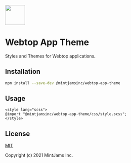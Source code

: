 <img src="https://www.mintjams.jp/img/cr.svg" alt ="" width="64">

# Webtop App Theme
Styles and Themes for Webtop applications.

## Installation

```sh
npm install --save-dev @mintjamsinc/webtop-app-theme
```

## Usage

```vue
<style lang="scss">
@import "@mintjamsinc/webtop-app-theme/css/style.scss";
</style>
```

## License

[MIT](https://opensource.org/licenses/MIT)

Copyright (c) 2021 MintJams Inc.
